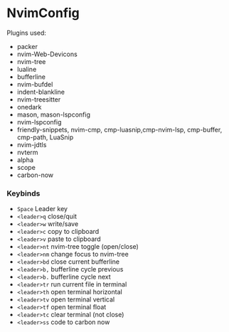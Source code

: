 # NvimConfig
Plugins used:
- packer
- nvim-Web-Devicons
- nvim-tree
- lualine
- bufferline
- nvim-bufdel
- indent-blankline
- nvim-treesitter
- onedark
- mason, mason-lspconfig
- nvim-lspconfig
- friendly-snippets, nvim-cmp, cmp-luasnip,cmp-nvim-lsp, cmp-buffer, cmp-path, LuaSnip
- nvim-jdtls
- nvterm
- alpha
- scope
- carbon-now

### Keybinds
- `Space` Leader key
- `<leader>q` close/quit
- `<leader>w` write/save 
- `<leader>c` copy to clipboard 
- `<leader>v` paste to clipboard 
- `<leader>nt` nvim-tree toggle (open/close) 
- `<leader>nm` change focus to nvim-tree
- `<leader>bd` close current bufferline
- `<leader>b,` bufferline cycle previous
- `<leader>b.` bufferline cycle next
- `<leader>tr` run current file in terminal 
- `<leader>th` open terminal horizontal
- `<leader>tv` open terminal vertical
- `<leader>tf` open terminal float
- `<leader>tc` clear terminal (not close)
- `<leader>ss` code to carbon now

